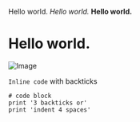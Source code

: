 Hello world.
*Hello world.*
**Hello world.**
# Hello world.

![Image](https://www.google.com/url?sa=i&url=https%3A%2F%2Fwww.scientificamerican.com%2Farticle%2Fbiologys-beloved-amphibian-the-axolotl-is-racing-toward-extinction1%2F&psig=AOvVaw3mtNhhPDyCOpBc0bU15X0S&ust=1649540295378000&source=images&cd=vfe&ved=0CAoQjRxqFwoTCPjE7qG3hfcCFQAAAAAdAAAAABAQ)

`Inline code` with backticks
```
# code block
print '3 backticks or'
print 'indent 4 spaces'
```
